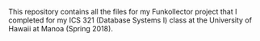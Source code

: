 This repository contains all the files for my Funkollector project that I completed for my ICS 321 (Database Systems I) class at the University of Hawaii at Manoa (Spring 2018).